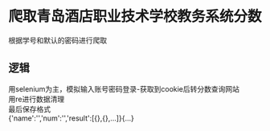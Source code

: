 # 爬取青岛酒店职业技术学校教务系统分数
根据学号和默认的密码进行爬取
## 逻辑
用selenium为主，模拟输入账号密码登录-获取到cookie后转分数查询网站  
用re进行数据清理  
最后保存格式  
{'name':'','num':'','result':[{},{},...]}{...}
